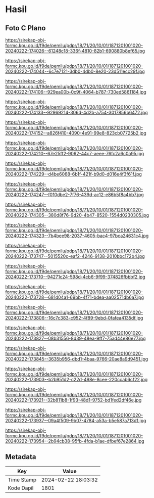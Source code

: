 # Hasil

## Foto C Plano

https://sirekap-obj-formc.kpu.go.id/f9de/pemilu/pdpr/18/71/20/10/01/1871201001020-20240222-174026--61248c18-336f-4810-82b1-690880b8ef65.jpg

https://sirekap-obj-formc.kpu.go.id/f9de/pemilu/pdpr/18/71/20/10/01/1871201001020-20240222-174044--6c7e7121-3db0-4db0-8e20-23d511ecc29f.jpg

https://sirekap-obj-formc.kpu.go.id/f9de/pemilu/pdpr/18/71/20/10/01/1871201001020-20240222-174106--929ea00b-0c9f-4064-b787-730ed5861184.jpg

https://sirekap-obj-formc.kpu.go.id/f9de/pemilu/pdpr/18/71/20/10/01/1871201001020-20240222-174133--92969214-306d-4d2b-a754-3017856b6472.jpg

https://sirekap-obj-formc.kpu.go.id/f9de/pemilu/pdpr/18/71/20/10/01/1871201001020-20240222-174152--a826f410-4090-4e91-99e8-823cb07725b2.jpg

https://sirekap-obj-formc.kpu.go.id/f9de/pemilu/pdpr/18/71/20/10/01/1871201001020-20240222-174210--67e25ff2-9062-44c7-aeee-76fc2a6c0a95.jpg

https://sirekap-obj-formc.kpu.go.id/f9de/pemilu/pdpr/18/71/20/10/01/1871201001020-20240222-174229--d4be6068-6b1f-421f-b9d0-d016e4f3f61f.jpg

https://sirekap-obj-formc.kpu.go.id/f9de/pemilu/pdpr/18/71/20/10/01/1871201001020-20240222-174247--f010dbe2-7f76-439d-ac12-e86b5f8a4bb7.jpg

https://sirekap-obj-formc.kpu.go.id/f9de/pemilu/pdpr/18/71/20/10/01/1871201001020-20240222-174305--380d8f76-9d20-4b47-8520-1554d0230305.jpg

https://sirekap-obj-formc.kpu.go.id/f9de/pemilu/pdpr/18/71/20/10/01/1871201001020-20240222-174323--7b4bee98-2037-4605-bac4-97bca24631c4.jpg

https://sirekap-obj-formc.kpu.go.id/f9de/pemilu/pdpr/18/71/20/10/01/1871201001020-20240222-173747--5015520c-eaf2-4246-9138-2010bbc172b4.jpg

https://sirekap-obj-formc.kpu.go.id/f9de/pemilu/pdpr/18/71/20/10/01/1871201001020-20240222-173710--94271c24-598d-4cb6-9f99-374826fbbbf2.jpg

https://sirekap-obj-formc.kpu.go.id/f9de/pemilu/pdpr/18/71/20/10/01/1871201001020-20240222-173728--681d04a1-69bb-4f71-bdea-aa02571db6a7.jpg

https://sirekap-obj-formc.kpu.go.id/f9de/pemilu/pdpr/18/71/20/10/01/1871201001020-20240222-173806--16c7c383-c952-4f89-9ebd-0fafea4135df.jpg

https://sirekap-obj-formc.kpu.go.id/f9de/pemilu/pdpr/18/71/20/10/01/1871201001020-20240222-173827--08b31556-8d39-48ea-9ff7-75ad44e86e77.jpg

https://sirekap-obj-formc.kpu.go.id/f9de/pemilu/pdpr/18/71/20/10/01/1871201001020-20240222-173845--3635b956-dbd1-4baa-9766-20ae8a9d9451.jpg

https://sirekap-obj-formc.kpu.go.id/f9de/pemilu/pdpr/18/71/20/10/01/1871201001020-20240222-173903--b2b951d2-c22d-498e-8cee-220ccab6cf22.jpg

https://sirekap-obj-formc.kpu.go.id/f9de/pemilu/pdpr/18/71/20/10/01/1871201001020-20240222-173921--32b811b8-1f93-48d1-9752-bd1fed2df46e.jpg

https://sirekap-obj-formc.kpu.go.id/f9de/pemilu/pdpr/18/71/20/10/01/1871201001020-20240222-173937--09a4f509-9b07-4784-a53a-b5e587a713d1.jpg

https://sirekap-obj-formc.kpu.go.id/f9de/pemilu/pdpr/18/71/20/10/01/1871201001020-20240222-173954--2b94cb38-95fb-4fda-b1ae-dfbef67e2864.jpg


## Metadata

| Key        | Value               |
| ---------- | ------------------- |
| Time Stamp | 2024-02-22 18:03:32 |
| Kode Dapil | 1801                |



